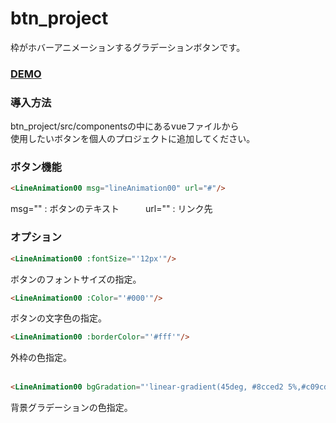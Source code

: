 # btn_project
枠がホバーアニメーションするグラデーションボタンです。  

### [DEMO](https://sakaihisae.github.io/btn_project/)

### 導入方法
btn_project/src/componentsの中にあるvueファイルから  
使用したいボタンを個人のプロジェクトに追加してください。

### ボタン機能
```html
<LineAnimation00 msg="lineAnimation00" url="#"/>
```
msg="" : ボタンのテキスト　　　url="" : リンク先  

### オプション
```html
<LineAnimation00 :fontSize="'12px'"/>
```
ボタンのフォントサイズの指定。

```html
<LineAnimation00 :Color="'#000'"/>
```
ボタンの文字色の指定。

```html
<LineAnimation00 :borderColor="'#fff'"/>
```
外枠の色指定。  
<br>
```html
<LineAnimation00 bgGradation="'linear-gradient(45deg, #8cced2 5%,#c09cdd 45%, #ecbeca 95%)'"/>
```
背景グラデーションの色指定。
